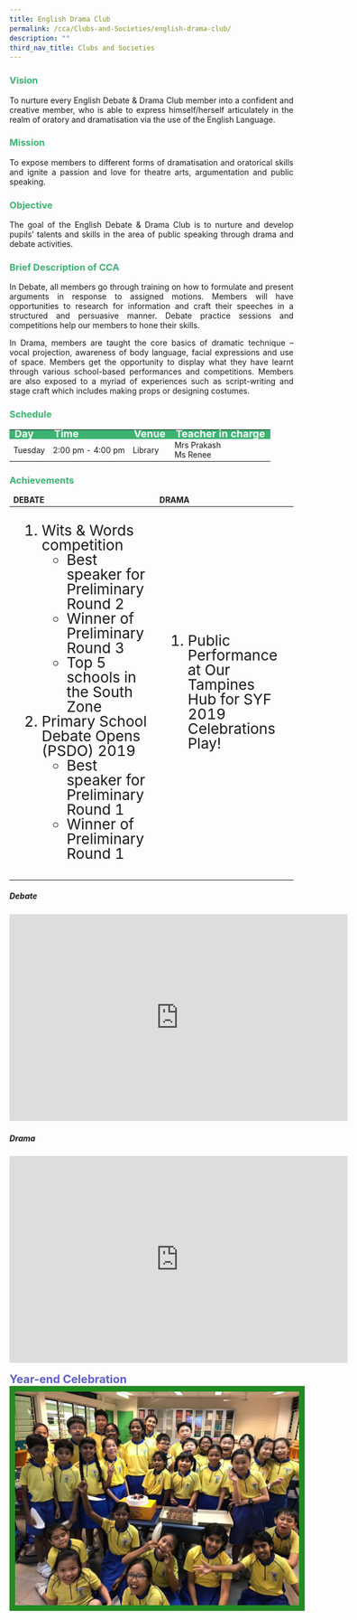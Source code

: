 ```yaml
---
title: English Drama Club
permalink: /cca/Clubs-and-Societies/english-drama-club/
description: ""
third_nav_title: Clubs and Societies
---
```

<h3 style="color:mediumseagreen">Vision</h3>
<p style="text-align:justify">To nurture every English Debate &amp; Drama Club member into a confident and creative member, who is able to express himself/herself articulately in the realm of oratory and dramatisation via the use of the English Language.</p>
<h3 style="color:mediumseagreen">Mission</h3>
<p style="text-align:justify">To expose members to different forms of dramatisation and oratorical skills and ignite a passion and love for theatre arts, argumentation and public speaking.</p>
<h3 style="color:mediumseagreen">Objective</h3>
<p style="text-align:justify">The goal of the English Debate &amp; Drama Club is to nurture and develop pupils’ talents and skills in the area of public speaking through drama and debate activities.</p>
<h3 style="color:mediumseagreen">Brief Description of CCA</h3>
<p style="text-align:justify">In Debate, all members go through training on how to formulate and present arguments in response to assigned motions. Members will have opportunities to research for information and craft their speeches in a structured and persuasive manner. Debate practice sessions and competitions help our members to hone their skills.</p>
<p style="text-align:justify">In Drama, members are taught the core basics of dramatic technique – vocal projection, awareness of body language, facial expressions and use of space. Members get the opportunity to display what they have learnt through various school-based performances and competitions. Members are also exposed to a myriad of experiences such as script-writing and stage craft which includes making props or designing costumes.</p>
<h3 style="color:mediumseagreen">Schedule</h3>
<p>
	<table>
		<tbody>
			<tr style="line-height:10px; background-color:mediumseagreen; font-weight: bold; font-size:18px; color:white"><td>Day</td><td>Time</td><td>Venue</td><td>Teacher in charge</td></tr>
			<tr><td>Tuesday</td><td>2:00 pm - 4:00 pm</td><td>Library</td><td>Mrs Prakash<br>Ms Renee</td></tr>
			<tr></tr>
		</tbody>
		</table> 
<h3 style="color:mediumseagreen">Achievements</h3>
<p>
<table>
	<thead style="line-height:1; font-weight:bold"><tr><td>DEBATE</td><td>DRAMA</td></tr></thead>
	<tbody style="font-size:26px" >
		<tr>
			<td><ol>
				<li style="line-height:1">Wits &amp; Words competition  
					<ul><li style="line-height:1">Best speaker for Preliminary Round 2</li>
						<li style="line-height:1">Winner of Preliminary Round 3</li>
						<li style="line-height:1">Top 5 schools in the South Zone</li></ul>
				</li>
				<li style="line-height:1">Primary School Debate Opens (PSDO) 2019
					<ul><li style="line-height:1">Best speaker for Preliminary Round 1</li>
						<li style="line-height:1">Winner of Preliminary Round 1</li></ul>
				</li>
				</ol></td>
			<td><ol>	
				<li style="line-height:1">Public Performance at Our Tampines Hub for SYF 2019 Celebrations Play!</li>
				</ol>
			</td>
	</tbody>
	</table>

##### Debate

<center><iframe src="https://docs.google.com/presentation/d/e/2PACX-1vRjjzPbTc63mtLmXoACdW6iacbVzvC0-YA5mF6B5a4y826e6poVgioEGSpvKaEB_xktLAG2NcGEY0w2/embed?start=false&amp;loop=false&amp;delayms=3000" frameborder="0" width="600" height="366" allowfullscreen="true"></iframe></center>


##### Drama

<center><iframe allowfullscreen="true" height="366" width="600" frameborder="0" src="https://docs.google.com/presentation/d/e/2PACX-1vSA5l7Zeed6Vx90oOPWJWZClkyfdco5lpKOoXiUm-KV4LiZYtYT_uxjryQQyM0RgopTQ_HBD3BoWLPV/embed?start=false&amp;loop=false&amp;delayms=3000"></iframe></center>

<p><div style="font-weight:bold; font-size:20px; color:rgb(94,94,207)">Year-end Celebration</div><img src="/images/Year%20End%20Celebration.jpeg" style="border:10px solid forestgreen"></p>